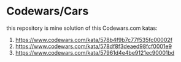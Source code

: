 # Codewars/Cars
this repository is mine solution of this Codewars.com katas:
1. https://www.codewars.com/kata/578b4f9b7c77f535fc00002f
2. https://www.codewars.com/kata/578df8f3deaed98fcf0001e9
3. https://www.codewars.com/kata/57961d4e4be9121ec90001bd
